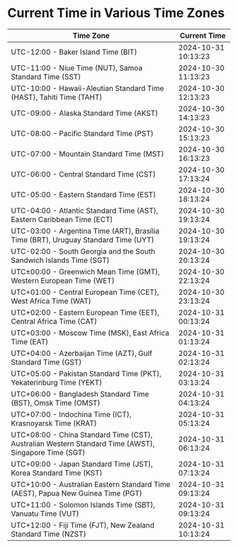 # Current Time in Various Time Zones

| Time Zone | Current Time |
|-----------|--------------|
| UTC-12:00 - Baker Island Time (BIT) | 2024-10-31 10:13:23 |
| UTC-11:00 - Niue Time (NUT), Samoa Standard Time (SST) | 2024-10-30 11:13:23 |
| UTC-10:00 - Hawaii-Aleutian Standard Time (HAST), Tahiti Time (TAHT) | 2024-10-30 12:13:23 |
| UTC-09:00 - Alaska Standard Time (AKST) | 2024-10-30 14:13:23 |
| UTC-08:00 - Pacific Standard Time (PST) | 2024-10-30 15:13:23 |
| UTC-07:00 - Mountain Standard Time (MST) | 2024-10-30 16:13:23 |
| UTC-06:00 - Central Standard Time (CST) | 2024-10-30 17:13:24 |
| UTC-05:00 - Eastern Standard Time (EST) | 2024-10-30 18:13:24 |
| UTC-04:00 - Atlantic Standard Time (AST), Eastern Caribbean Time (ECT) | 2024-10-30 19:13:24 |
| UTC-03:00 - Argentina Time (ART), Brasília Time (BRT), Uruguay Standard Time (UYT) | 2024-10-30 19:13:24 |
| UTC-02:00 - South Georgia and the South Sandwich Islands Time (SGT) | 2024-10-30 20:13:24 |
| UTC±00:00 - Greenwich Mean Time (GMT), Western European Time (WET) | 2024-10-30 22:13:24 |
| UTC+01:00 - Central European Time (CET), West Africa Time (WAT) | 2024-10-30 23:13:24 |
| UTC+02:00 - Eastern European Time (EET), Central Africa Time (CAT) | 2024-10-31 00:13:24 |
| UTC+03:00 - Moscow Time (MSK), East Africa Time (EAT) | 2024-10-31 01:13:24 |
| UTC+04:00 - Azerbaijan Time (AZT), Gulf Standard Time (GST) | 2024-10-31 02:13:24 |
| UTC+05:00 - Pakistan Standard Time (PKT), Yekaterinburg Time (YEKT) | 2024-10-31 03:13:24 |
| UTC+06:00 - Bangladesh Standard Time (BST), Omsk Time (OMST) | 2024-10-31 04:13:24 |
| UTC+07:00 - Indochina Time (ICT), Krasnoyarsk Time (KRAT) | 2024-10-31 05:13:24 |
| UTC+08:00 - China Standard Time (CST), Australian Western Standard Time (AWST), Singapore Time (SGT) | 2024-10-31 06:13:24 |
| UTC+09:00 - Japan Standard Time (JST), Korea Standard Time (KST) | 2024-10-31 07:13:24 |
| UTC+10:00 - Australian Eastern Standard Time (AEST), Papua New Guinea Time (PGT) | 2024-10-31 09:13:24 |
| UTC+11:00 - Solomon Islands Time (SBT), Vanuatu Time (VUT) | 2024-10-31 09:13:24 |
| UTC+12:00 - Fiji Time (FJT), New Zealand Standard Time (NZST) | 2024-10-31 10:13:24 |
